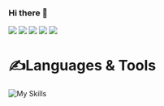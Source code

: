 ### Hi there 👋

<!--
**ruzs/ruzs** is a ✨ _special_ ✨ repository because its `README.md` (this file) appears on your GitHub profile.

Here are some ideas to get you started:

- 🔭 I’m currently working on ...
- 🌱 I’m currently learning ...
- 👯 I’m looking to collaborate on ...
- 🤔 I’m looking for help with ...
- 💬 Ask me about ...
- 📫 How to reach me: ...
- 😄 Pronouns: ...
- ⚡ Fun fact: ...
-->
![](http://github-profile-summary-cards.vercel.app/api/cards/profile-details?username=ruzs&theme=2077)
![](http://github-profile-summary-cards.vercel.app/api/cards/repos-per-language?username=ruzs&theme=2077)
![](http://github-profile-summary-cards.vercel.app/api/cards/most-commit-language?username=ruzs&theme=2077)
![](http://github-profile-summary-cards.vercel.app/api/cards/stats?username=ruzs&theme=2077)
![](http://github-profile-summary-cards.vercel.app/api/cards/productive-time?username=ruzs&theme=2077&utcOffset=8)
# :writing_hand:Languages & Tools
![My Skills](https://skillicons.dev/icons?i=html,css,js,php,bootstrap,jquery,mysql)
